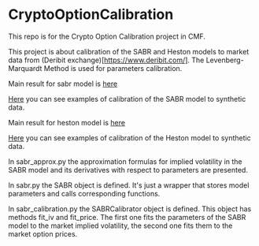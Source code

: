 # CryptoOptionCalibration
This repo is for the Crypto Option Calibration project in CMF.

This project is about calibration of the SABR and Heston models to market data from (Deribit exchange)[https://www.deribit.com/]. The Levenberg-Marquardt Method is used for parameters calibration.

Main result for sabr model is [here](https://github.com/dolmatovas/CryptoOptionCalibration/blob/main/sabr%20calibration.ipynb)

[Here](https://github.com/dolmatovas/CryptoOptionCalibration/blob/main/sabr%20calibration%20examples.ipynb) you can see examples of calibration of the SABR model to synthetic data.

Main result for heston model is [here](https://github.com/dolmatovas/CryptoOptionCalibration/blob/main/heston%20calibration.ipynb)

[Here](https://github.com/dolmatovas/CryptoOptionCalibration/blob/main/heston%20calibration%20examples.ipynb) you can see examples of calibration of the Heston model to synthetic data.

In sabr_approx.py the approximation formulas for implied volatility in the SABR model and its derivatives with respect to parameters are presented. 

In sabr.py the SABR object is defined. It's just a wrapper that stores model parameters and calls corresponding functions.

In sabr_calibration.py the SABRCalibrator object is defined. This object has methods fit_iv and fit_price. The first one fits the parameters of the SABR model to the market implied volatility, the second one fits them to the market option prices. 
